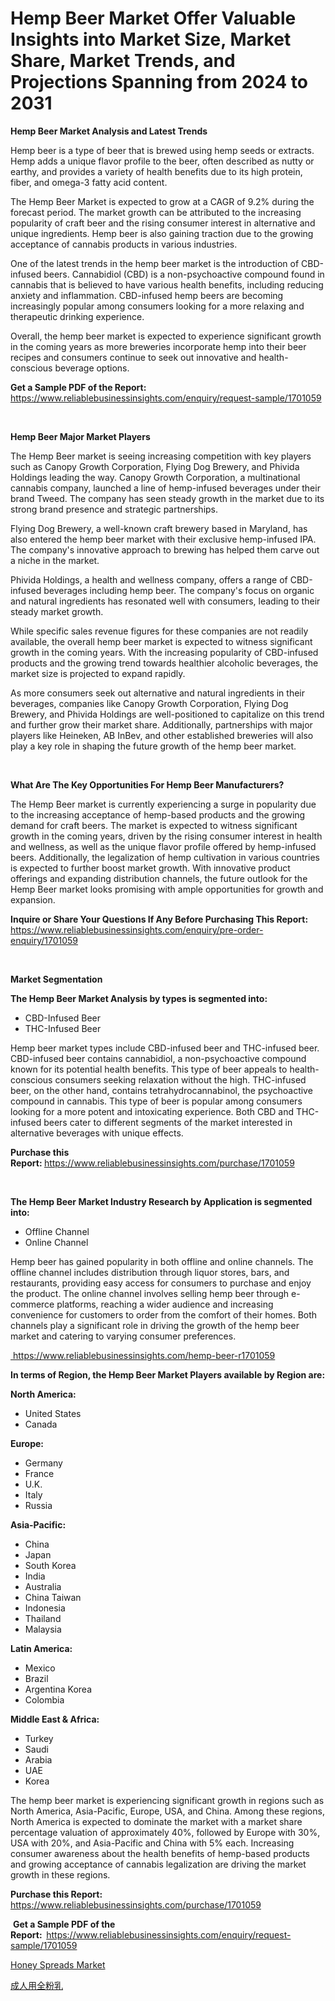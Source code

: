 <p><h1>Hemp Beer Market Offer Valuable Insights into Market Size, Market Share, Market Trends, and Projections Spanning from 2024 to 2031</h1></p><p><strong>Hemp Beer Market Analysis and Latest Trends</strong></p>
<p><p>Hemp beer is a type of beer that is brewed using hemp seeds or extracts. Hemp adds a unique flavor profile to the beer, often described as nutty or earthy, and provides a variety of health benefits due to its high protein, fiber, and omega-3 fatty acid content.</p><p>The Hemp Beer Market is expected to grow at a CAGR of 9.2% during the forecast period. The market growth can be attributed to the increasing popularity of craft beer and the rising consumer interest in alternative and unique ingredients. Hemp beer is also gaining traction due to the growing acceptance of cannabis products in various industries.</p><p>One of the latest trends in the hemp beer market is the introduction of CBD-infused beers. Cannabidiol (CBD) is a non-psychoactive compound found in cannabis that is believed to have various health benefits, including reducing anxiety and inflammation. CBD-infused hemp beers are becoming increasingly popular among consumers looking for a more relaxing and therapeutic drinking experience.</p><p>Overall, the hemp beer market is expected to experience significant growth in the coming years as more breweries incorporate hemp into their beer recipes and consumers continue to seek out innovative and health-conscious beverage options.</p></p>
<p><strong>Get a Sample PDF of the Report:&nbsp;</strong> <a href="https://www.reliablebusinessinsights.com/enquiry/request-sample/1701059">https://www.reliablebusinessinsights.com/enquiry/request-sample/1701059</a></p>
<p>&nbsp;</p>
<p><strong>Hemp Beer Major Market Players</strong></p>
<p><p>The Hemp Beer market is seeing increasing competition with key players such as Canopy Growth Corporation, Flying Dog Brewery, and Phivida Holdings leading the way. Canopy Growth Corporation, a multinational cannabis company, launched a line of hemp-infused beverages under their brand Tweed. The company has seen steady growth in the market due to its strong brand presence and strategic partnerships.</p><p>Flying Dog Brewery, a well-known craft brewery based in Maryland, has also entered the hemp beer market with their exclusive hemp-infused IPA. The company's innovative approach to brewing has helped them carve out a niche in the market.</p><p>Phivida Holdings, a health and wellness company, offers a range of CBD-infused beverages including hemp beer. The company's focus on organic and natural ingredients has resonated well with consumers, leading to their steady market growth.</p><p>While specific sales revenue figures for these companies are not readily available, the overall hemp beer market is expected to witness significant growth in the coming years. With the increasing popularity of CBD-infused products and the growing trend towards healthier alcoholic beverages, the market size is projected to expand rapidly.</p><p>As more consumers seek out alternative and natural ingredients in their beverages, companies like Canopy Growth Corporation, Flying Dog Brewery, and Phivida Holdings are well-positioned to capitalize on this trend and further grow their market share. Additionally, partnerships with major players like Heineken, AB InBev, and other established breweries will also play a key role in shaping the future growth of the hemp beer market.</p></p>
<p>&nbsp;</p>
<p><strong>What Are The Key Opportunities For Hemp Beer Manufacturers?</strong></p>
<p><p>The Hemp Beer market is currently experiencing a surge in popularity due to the increasing acceptance of hemp-based products and the growing demand for craft beers. The market is expected to witness significant growth in the coming years, driven by the rising consumer interest in health and wellness, as well as the unique flavor profile offered by hemp-infused beers. Additionally, the legalization of hemp cultivation in various countries is expected to further boost market growth. With innovative product offerings and expanding distribution channels, the future outlook for the Hemp Beer market looks promising with ample opportunities for growth and expansion.</p></p>
<p><strong>Inquire or Share Your Questions If Any Before Purchasing This Report:</strong> <a href="https://www.reliablebusinessinsights.com/enquiry/pre-order-enquiry/1701059">https://www.reliablebusinessinsights.com/enquiry/pre-order-enquiry/1701059</a></p>
<p>&nbsp;</p>
<p><strong>Market Segmentation</strong></p>
<p><strong>The Hemp Beer Market Analysis by types is segmented into:</strong></p>
<p><ul><li>CBD-Infused Beer</li><li>THC-Infused Beer</li></ul></p>
<p><p>Hemp beer market types include CBD-infused beer and THC-infused beer. CBD-infused beer contains cannabidiol, a non-psychoactive compound known for its potential health benefits. This type of beer appeals to health-conscious consumers seeking relaxation without the high. THC-infused beer, on the other hand, contains tetrahydrocannabinol, the psychoactive compound in cannabis. This type of beer is popular among consumers looking for a more potent and intoxicating experience. Both CBD and THC-infused beers cater to different segments of the market interested in alternative beverages with unique effects.</p></p>
<p><strong>Purchase this Report:&nbsp;</strong><a href="https://www.reliablebusinessinsights.com/purchase/1701059">https://www.reliablebusinessinsights.com/purchase/1701059</a></p>
<p>&nbsp;</p>
<p><strong>The Hemp Beer Market Industry Research by Application is segmented into:</strong></p>
<p><ul><li>Offline Channel</li><li>Online Channel</li></ul></p>
<p><p>Hemp beer has gained popularity in both offline and online channels. The offline channel includes distribution through liquor stores, bars, and restaurants, providing easy access for consumers to purchase and enjoy the product. The online channel involves selling hemp beer through e-commerce platforms, reaching a wider audience and increasing convenience for customers to order from the comfort of their homes. Both channels play a significant role in driving the growth of the hemp beer market and catering to varying consumer preferences.</p></p>
<p><a href="https://www.reliablebusinessinsights.com/hemp-beer-r1701059">&nbsp;https://www.reliablebusinessinsights.com/hemp-beer-r1701059</a></p>
<p><strong>In terms of Region, the Hemp Beer Market Players available by Region are:</strong></p>
<p>
    <p> <strong> North America: </strong>
        <ul>
            <li>United States</li>
            <li>Canada</li>
        </ul>
        </p> 
    <p> <strong> Europe: </strong>
        <ul>
            <li>Germany</li>
            <li>France</li>
            <li>U.K.</li>
            <li>Italy</li>
            <li>Russia</li>
        </ul>
        </p> 
    <p> <strong> Asia-Pacific: </strong>
        <ul>
            <li>China</li>
            <li>Japan</li>
            <li>South Korea</li>
            <li>India</li>
            <li>Australia</li>
            <li>China Taiwan</li>
            <li>Indonesia</li>
            <li>Thailand</li>
            <li>Malaysia</li>
        </ul>
        </p> 
    <p> <strong> Latin America: </strong>
        <ul>
            <li>Mexico</li>
            <li>Brazil</li>
            <li>Argentina Korea</li>
            <li>Colombia</li>
        </ul>
        </p> 
    <p> <strong> Middle East & Africa: </strong>
        <ul>
            <li>Turkey</li>
            <li>Saudi</li>
            <li>Arabia</li>
            <li>UAE</li>
            <li>Korea</li>
        </ul>
    </p>
    </p>
<p><p>The hemp beer market is experiencing significant growth in regions such as North America, Asia-Pacific, Europe, USA, and China. Among these regions, North America is expected to dominate the market with a market share percentage valuation of approximately 40%, followed by Europe with 30%, USA with 20%, and Asia-Pacific and China with 5% each. Increasing consumer awareness about the health benefits of hemp-based products and growing acceptance of cannabis legalization are driving the market growth in these regions.</p></p>
<p><strong>Purchase this Report: </strong><a href="https://www.reliablebusinessinsights.com/purchase/1701059">https://www.reliablebusinessinsights.com/purchase/1701059</a></p>
<p>&nbsp;<strong>Get a Sample PDF of the Report:&nbsp;&nbsp;</strong><a href="https://www.reliablebusinessinsights.com/enquiry/request-sample/1701059">https://www.reliablebusinessinsights.com/enquiry/request-sample/1701059</a></p>
<p><strong></strong></p>
<p><p><a href="https://view.publitas.com/reportprime-1/honey-spreads-market-outlook-complete-industry-analysis-2024-to-2031/">Honey Spreads Market</a></p><p><a href="https://github.com/CieloStamm/Market-Research-Report-List-1/blob/main/3252973124868.md">成人用全粉乳</a></p></p>